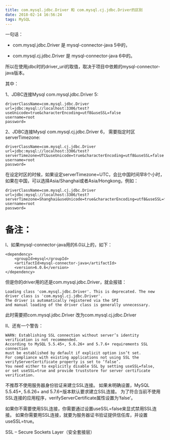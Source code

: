 ```yaml
---
title: com.mysql.jdbc.Driver 和 com.mysql.cj.jdbc.Driver的区别
date: 2018-02-14 16:56:24
tags: MySQL
---
```

一句话：

- com.mysql.jdbc.Driver 是 mysql-connector-java 5中的，

- com.mysql.cj.jdbc.Driver 是 mysql-connector-java 6中的。

所以在使用jdbc时的driver_uri的取值，取决于项目中依赖的mysql-connector-java版本。

其中：

1、JDBC连接Mysql com.mysql.jdbc.Driver 5:

```
driverClassName=com.mysql.jdbc.Driver
url=jdbc:mysql://localhost:3306/test?useUnicode=true&characterEncoding=utf8&useSSL=false
username=root
password=
```
2、JDBC连接Mysql com.mysql.cj.jdbc.Driver 6， 需要指定时区serverTimezone:

```
driverClassName=com.mysql.cj.jdbc.Driver
url=jdbc:mysql://localhost:3306/test?serverTimezone=UTC&useUnicode=true&characterEncoding=utf8&useSSL=false
username=root
password=
```
在设定时区的时候，如果设定serverTimezone=UTC，会比中国时间早8个小时，如果在中国，可以选择Asia/Shanghai或者Asia/Hongkong，例如：

```
driverClassName=com.mysql.cj.jdbc.Driver
url=jdbc:mysql://localhost:3306/test?serverTimezone=Shanghai&useUnicode=true&characterEncoding=utf8&useSSL=false
username=root
password=
```
# 备注：

I、如果mysql-connector-java用的6.0以上的，如下：

```
<dependency>
    <groupId>mysql</groupId>
    <artifactId>mysql-connector-java</artifactId>
    <version>6.0.6</version>
</dependency>
```
但是你的driver用的还是com.mysql.jdbc.Driver，就会报错：

```
Loading class 'com.mysql.jdbc.Driver'. This is deprecated. The new 
driver class is 'com.mysql.cj.jdbc.Driver'. 
The driver is automatically registered via the SPI 
and manual loading of the driver class is generally unnecessary.
```

此时需要把com.mysql.jdbc.Driver 改为com.mysql.cj.jdbc.Driver

II、还有一个警告：

```
WARN: Establishing SSL connection without server’s identity verification is not recommended. 
According to MySQL 5.5.45+, 5.6.26+ and 5.7.6+ requirements SSL connection 
must be established by default if explicit option isn’t set. 
For compliance with existing applications not using SSL the verifyServerCertificate property is set to ‘false’. 
You need either to explicitly disable SSL by setting useSSL=false, 
or set useSSL=true and provide truststore for server certificate verification.
```

不推荐不使用服务器身份验证来建立SSL连接。
如果未明确设置，MySQL 5.5.45+, 5.6.26+ and 5.7.6+版本默认要求建立SSL连接。
为了符合当前不使用SSL连接的应用程序，verifyServerCertificate属性设置为’false’。

如果你不需要使用SSL连接，你需要通过设置useSSL=false来显式禁用SSL连接。
如果你需要用SSL连接，就要为服务器证书验证提供信任库，并设置useSSL=true。

SSL – Secure Sockets Layer（安全套接层）
